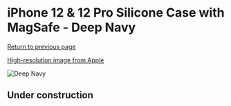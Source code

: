 # iPhone 12 & 12 Pro Silicone Case with MagSafe - Deep Navy

[Return to previous page](/iphone_12)

[High-resolution image from Apple](https://store.storeimages.cdn-apple.com/8756/as-images.apple.com/is/MHL43?wid=4500&hei=4500&fmt=png)

<div style="width: 512px"><img src="/almost_uncompressed/MHL43.webp" alt="Deep Navy"></div>

## Under construction
